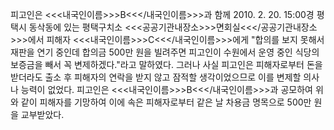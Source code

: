 피고인은 <<<내국인이름>>>B<<</내국인이름>>>과 함께 2010. 2. 20. 15:00경 평택시 동삭동에 있는 평택구치소 <<<공공기관내장소>>>면회실<<</공공기관내장소>>>에서 피해자 <<<내국인이름>>>C<<</내국인이름>>>에게 "합의를 보지 못해서 재판을 연기 중인데 합의금 500만 원을 빌려주면 피고인이 수원에서 운영 중인 식당의 보증금을 빼서 꼭 변제하겠다."라고 말하였다. 그러나 사실 피고인은 피해자로부터 돈을 받더라도 출소 후 피해자의 연락을 받지 않고 잠적할 생각이었으므로 이를 변제할 의사나 능력이 없었다.
피고인은 <<<내국인이름>>>B<<</내국인이름>>>과 공모하여 위와 같이 피해자를 기망하여 이에 속은 피해자로부터 같은 날 차용금 명목으로 500만 원을 교부받았다.